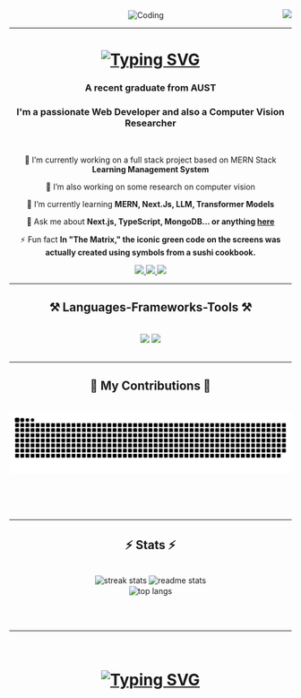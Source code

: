 <img align="right" src="https://visitor-badge.laobi.icu/badge?page_id=nahinAbrar.nahinAbrar" />

<div align="center">
 
<img align="center" alt="Coding" width="600" src="https://cdn.dribbble.com/users/4382412/screenshots/15633275/media/085a014ebebde73e5cd510c93941f49a.gif">

 </div>

  <hr/>

<h1 align="center">
<a href="https://git.io/typing-svg"><img src="https://readme-typing-svg.demolab.com?font=Moderustic&weight=500&size=38&pause=1000&color=2C3E50&center=true&vCenter=true&width=435&lines=Hi+There!!+%F0%9F%91%8B;I'm+Asm+Nahin;aka+Nahin+Abrar" alt="Typing SVG" /></a>
</h1>

<h3 align="center">A recent graduate from AUST</h3>
<h3 align="center">I'm a passionate Web Developer and also a Computer Vision Researcher</h3>

<br/>

<div align="center">
 
 🔭 I’m currently working on a full stack project based on MERN Stack **Learning Management System**

 🔭 I’m also working on some research on computer vision
 
 🌱 I’m currently learning **MERN, Next.Js, LLM, Transformer Models**

💬 Ask me about **Next.js, TypeScript, MongoDB... or anything [here](https://www.linkedin.com/in/nahin-abrar-nh21)**

⚡ Fun fact **In "The Matrix," the iconic green code on the screens was actually created using symbols from a sushi cookbook.**

 </div>
 
<div align="center"> 
  <a href="mailto:asmnahin21@gmail.com">
    <img src="https://img.shields.io/badge/Gmail-333333?style=for-the-badge&logo=gmail&logoColor=red" />
  </a>
  <a href="https://www.linkedin.com/in/nahin-abrar-nh21" target="_blank">
    <img src="https://img.shields.io/badge/LinkedIn-0077B5?style=for-the-badge&logo=linkedin&logoColor=white" target="_blank" />
  </a>
  <a href="https://nahinabrar.github.io/nahin-abrar-minimal/" target="_blank">
     <img src="https://img.shields.io/badge/Portfolio-1BC9C?style=for-the-badge&logo=todoist&logoColor=white" target="_blank" /> <!-- sqlite, safari, google-chrome are other good icon options -->
  </a>
</div>

 <hr/>
 
<h2 align="center">⚒️ Languages-Frameworks-Tools ⚒️</h2>
<br/>
<div align="center">
    <img src="https://skillicons.dev/icons?i=react,bootstrap,html,css,vscode,github,figma,tailwind,git,redux,redis,nodejs,npm" />
    <img src="https://skillicons.dev/icons?i=nodejs,python,javascript,typescript,express,firebase,mongodb,cpp,nextjs,latex" /><br>
</div>

<br/>
<hr/>

<div align="center">
  <h2>🐍 My Contributions 🐍</h2>
  <br>
  <img alt="snake eating my contributions" src="https://raw.githubusercontent.com/salesp07/salesp07/output/github-contribution-grid-snake.svg" />
  
  <br/><br/><br/>
</div>

<hr/>

<h2 align="center">⚡ Stats ⚡</h2>
<br>
<div align=center>
  <img width=390 src="https://github-readme-streak-stats-asm-nahins-projects.vercel.app/?user=nahinAbrar&count_private=true&theme=react&border_radius=10" alt="streak stats"/>
  <img width=390 src="https://github-readme-stats-git-main-asm-nahins-projects.vercel.app/api?username=nahinAbrar&count_private=true&show_icons=true&theme=react&rank_icon=github&border_radius=10" alt="readme stats" />
  <br/>
  <img width=325 align="center" src="https://github-readme-stats-git-main-asm-nahins-projects.vercel.app/api/top-langs/?username=nahinAbrar&hide=HTML&langs_count=8&layout=compact&theme=react&border_radius=10&size_weight=0.5&count_weight=0.5&exclude_repo=github-readme-stats" alt="top langs" />
</div>

<br/><br/>

<hr/>

<br/>

<h1 align="center">
<a href="https://git.io/typing-svg"><img src="https://readme-typing-svg.demolab.com?font=Titilium+Web&weight=500&size=23&pause=1000&color=E74C3C&background=BDC3C700&center=true&vCenter=true&width=435&lines=Thank+you+for+visiting;Contact+me+for+any+collaboration!;I'm+Always+open+to+work" alt="Typing SVG" /></a>
</h1>

<br/>



<br/>
